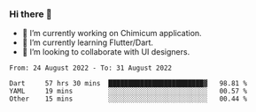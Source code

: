 ### Hi there 👋

<!--
**devcat37/devcat37** is a ✨ _special_ ✨ repository because its `README.md` (this file) appears on your GitHub profile.-->


- 🔭 I’m currently working on Chimicum application.
- 🌱 I’m currently learning Flutter/Dart.
- 👯 I’m looking to collaborate with UI designers.
<!-- - 🤔 I’m looking for help with ... -->

<!--START_SECTION:waka-->

```text
From: 24 August 2022 - To: 31 August 2022

Dart     57 hrs 30 mins  ████████████████████████▓   98.81 %
YAML     19 mins         ░░░░░░░░░░░░░░░░░░░░░░░░░   00.57 %
Other    15 mins         ░░░░░░░░░░░░░░░░░░░░░░░░░   00.44 %
```

<!--END_SECTION:waka-->
